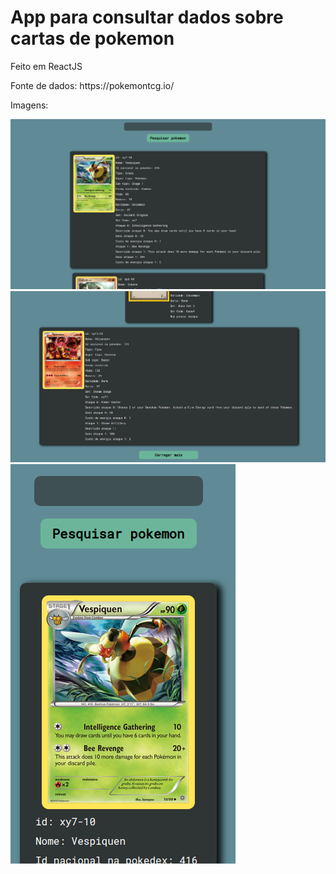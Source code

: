 <h1>App para consultar dados sobre cartas de pokemon</h1>

<p>Feito em ReactJS</p>

<p>Fonte de dados: https://pokemontcg.io/</p>

<p>Imagens: </p>

<img src="public/images/desktop_pokemon.png">
<img src="public/images/desktop_2.png">
<img src="public/images/mobile_pokemon.png">

